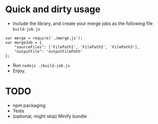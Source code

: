 # Quick and dirty usage
* Include the library, and create your merge jobs as the following file `build-job.js`
```
var merge = require('./merge.js');
var mergeJob = {
    "sourceFiles": ['FilePath1', 'FilePath2', 'FilePath3'],
    "outputFile": 'outputFilePath'
};
```
* Run `nodejs ./build-job.js`
* Enjoy.

# TODO
* npm packaging
* Tests
* (optional, might skip) Minify bundle
